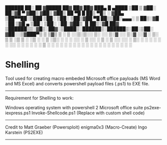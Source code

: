   ██████  ██░ ██ ▓█████  ██▓     ██▓     ██▓ ███▄    █   ▄████ 
▒██    ▒ ▓██░ ██▒▓█   ▀ ▓██▒    ▓██▒    ▓██▒ ██ ▀█   █  ██▒ ▀█▒
░ ▓██▄   ▒██▀▀██░▒███   ▒██░    ▒██░    ▒██▒▓██  ▀█ ██▒▒██░▄▄▄░
  ▒   ██▒░▓█ ░██ ▒▓█  ▄ ▒██░    ▒██░    ░██░▓██▒  ▐▌██▒░▓█  ██▓
▒██████▒▒░▓█▒░██▓░▒████▒░██████▒░██████▒░██░▒██░   ▓██░░▒▓███▀▒
▒ ▒▓▒ ▒ ░ ▒ ░░▒░▒░░ ▒░ ░░ ▒░▓  ░░ ▒░▓  ░░▓  ░ ▒░   ▒ ▒  ░▒   ▒ 
░ ░▒  ░ ░ ▒ ░▒░ ░ ░ ░  ░░ ░ ▒  ░░ ░ ▒  ░ ▒ ░░ ░░   ░ ▒░  ░   ░ 
░  ░  ░   ░  ░░ ░   ░     ░ ░     ░ ░    ▒ ░   ░   ░ ░ ░ ░   ░ 
      ░   ░  ░  ░   ░  ░    ░  ░    ░  ░ ░           ░       ░ 
                                                               


# Shelling
Tool used for creating macro embeded Microsoft office payloads (MS Word and MS Excel) and converts powershell payload files (.ps1) to EXE file.

***********************************************************
Requirement for Shelling to work:

Windows operating system with powershell 2
Microsoft office suite
ps2exe-iexpress.ps1
Invoke-Shellcode.ps1 (Replace with custom shell code)


***********************************************************
Credit to
Matt Graeber (Powersploit)
enigma0x3 (Macro-Create)
Ingo Karstein (PS2EXE)
***********************************************************

